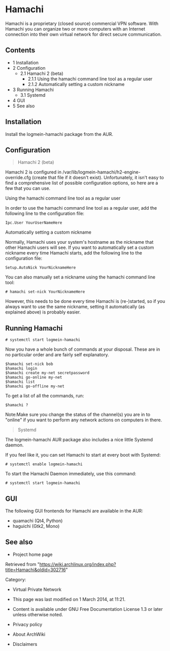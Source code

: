 Hamachi
=======

Hamachi is a proprietary (closed source) commercial VPN software. With
Hamachi you can organize two or more computers with an Internet
connection into their own virtual network for direct secure
communication.

Contents
--------

-   1 Installation
-   2 Configuration
    -   2.1 Hamachi 2 (beta)
        -   2.1.1 Using the hamachi command line tool as a regular user
        -   2.1.2 Automatically setting a custom nickname
-   3 Running Hamachi
    -   3.1 Systemd
-   4 GUI
-   5 See also

Installation
------------

Install the logmein-hamachi package from the AUR.

Configuration
-------------

> Hamachi 2 (beta)

Hamachi 2 is configured in
/var/lib/logmein-hamachi/h2-engine-override.cfg (create that file if it
doesn't exist). Unfortunately, it isn't easy to find a comprehensive
list of possible configuration options, so here are a few that you can
use.

Using the hamachi command line tool as a regular user

In order to use the hamachi command line tool as a regular user, add the
following line to the configuration file:

    Ipc.User YourUserNameHere

Automatically setting a custom nickname

Normally, Hamachi uses your system's hostname as the nickname that other
Hamachi users will see. If you want to automatically set a custom
nickname every time Hamachi starts, add the following line to the
configuration file:

    Setup.AutoNick YourNicknameHere

You can also manually set a nickname using the hamachi command line
tool:

    # hamachi set-nick YourNicknameHere

However, this needs to be done every time Hamachi is (re-)started, so if
you always want to use the same nickname, setting it automatically (as
explained above) is probably easier.

Running Hamachi
---------------

    # systemctl start logmein-hamachi

Now you have a whole bunch of commands at your disposal. These are in no
particular order and are fairly self explanatory.

    $hamachi set-nick bob
    $hamachi login
    $hamachi create my-net secretpassword
    $hamachi go-online my-net
    $hamachi list
    $hamachi go-offline my-net

To get a list of all the commands, run:

    $hamachi ?

Note:Make sure you change the status of the channel(s) you are in to
"online" if you want to perform any network actions on computers in
there.

> Systemd

The logmein-hamachi AUR package also includes a nice little Systemd
daemon.

If you feel like it, you can set Hamachi to start at every boot with
Systemd:

    # systemctl enable logmein-hamachi

To start the Hamachi Daemon immediately, use this command:

    # systemctl start logmein-hamachi

GUI
---

The following GUI frontends for Hamachi are available in the AUR:

-   quamachi (Qt4, Python)
-   haguichi (Gtk2, Mono)

See also
--------

-   Project home page

Retrieved from
"https://wiki.archlinux.org/index.php?title=Hamachi&oldid=302716"

Category:

-   Virtual Private Network

-   This page was last modified on 1 March 2014, at 11:21.
-   Content is available under GNU Free Documentation License 1.3 or
    later unless otherwise noted.
-   Privacy policy
-   About ArchWiki
-   Disclaimers
